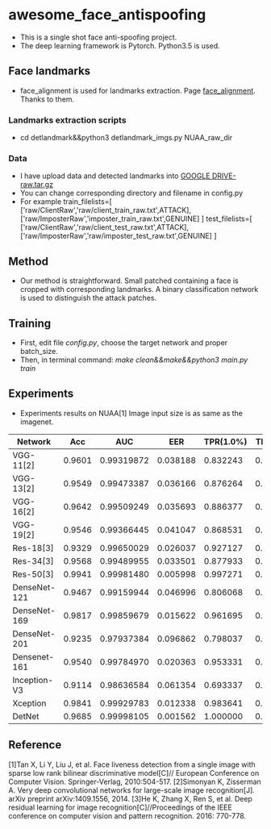 # awesome_face_antispoofing
- This is a single shot face anti-spoofing project.
- The deep learning framework is Pytorch. Python3.5 is used.
## Face landmarks
- face_alignment is used for landmarks extraction. Page [face_alignment](https://github.com/1adrianb/face-alignment). Thanks to them.
### Landmarks extraction scripts
- cd detlandmark&&python3 detlandmark_imgs.py NUAA_raw_dir
### Data
- I have upload data and detected landmarks into [GOOGLE DRIVE-raw.tar.gz](https://drive.google.com/file/d/1fe80Vo366h4uKylFwsSN3apvLXZZm02L/view?usp=sharing)
- You can change corresponding directory and filename in config.py
- For example train_filelists=[
    ['raw/ClientRaw','raw/client_train_raw.txt',ATTACK],
    ['raw/ImposterRaw','imposter_train_raw.txt',GENUINE]
    ]
   test_filelists=[
    ['raw/ClientRaw','raw/client_test_raw.txt',ATTACK],
    ['raw/ImposterRaw','raw/imposter_test_raw.txt',GENUINE]
    ]
## Method
- Our method is straightforward. Small patched containing a face is cropped with corresponding landmarks. A binary classification network is used to distinguish the attack patches.  
## Training
- First, edit file *config.py*, choose the target network and proper batch_size.
- Then, in terminal command: *make clean&&make&&python3 main.py train*
## Experiments
-  Experiments results on NUAA[1] Image input size is as same as the imagenet.

|    Network    | Acc  | AUC  | EER  | TPR(1.0%) | TPR(.5%)| 
|---------------|---|---|---|---|---|
| VGG-11[2]        |  0.9601 | 0.99319872  | 0.038188  | 0.832243  | 0.778703  |
| VGG-13[2]        |  0.9549 | 0.99473387  | 0.036166  | 0.876264  | 0.824372  |
| VGG-16[2]        |  0.9642 | 0.99509249  | 0.035693  | 0.886377  | 0.805989  |
| VGG-19[2]        |  0.9546 | 0.99366445  | 0.041047  | 0.868531  | 0.829566  |
| Res-18[3]        |  0.9329 | 0.99650029  | 0.026037  | 0.927127  | 0.857467  |
| Res-34[3]        |  0.9568 | 0.99489955  | 0.033501  | 0.877933  | 0.791791  |
| Res-50[3]        |  0.9941 | 0.99981480  | 0.005998  | 0.997271  | 0.992861  |
| DenseNet-121  |  0.9467 | 0.99159944  | 0.046996  | 0.806068  | 0.709994  |
| DenseNet-169  |  0.9817 | 0.99859679  | 0.015622  | 0.961695  | 0.919752  |
| DenseNet-201  |  0.9235 | 0.97937384  | 0.096862  | 0.798037  | 0.713266  |
| Densenet-161  |  0.9540 | 0.99784970  | 0.020363  | 0.953331  | 0.894706  |
| Inception-V3  |  0.9114 | 0.98636584  | 0.061354  | 0.693337  | 0.583299  |
| Xception      |  0.9841 | 0.99929783  | 0.012338  | 0.983641  | 0.970793  |
| DetNet        |  0.9685 | 0.99998105  | 0.001562  | 1.000000  | 0.999703  |

## Reference
[1]Tan X, Li Y, Liu J, et al. Face liveness detection from a single image with sparse low rank bilinear discriminative model[C]// European Conference on Computer Vision. Springer-Verlag, 2010:504-517.
[2]Simonyan K, Zisserman A. Very deep convolutional networks for large-scale image recognition[J]. arXiv preprint arXiv:1409.1556, 2014.
[3]He K, Zhang X, Ren S, et al. Deep residual learning for image recognition[C]//Proceedings of the IEEE conference on computer vision and pattern recognition. 2016: 770-778.
